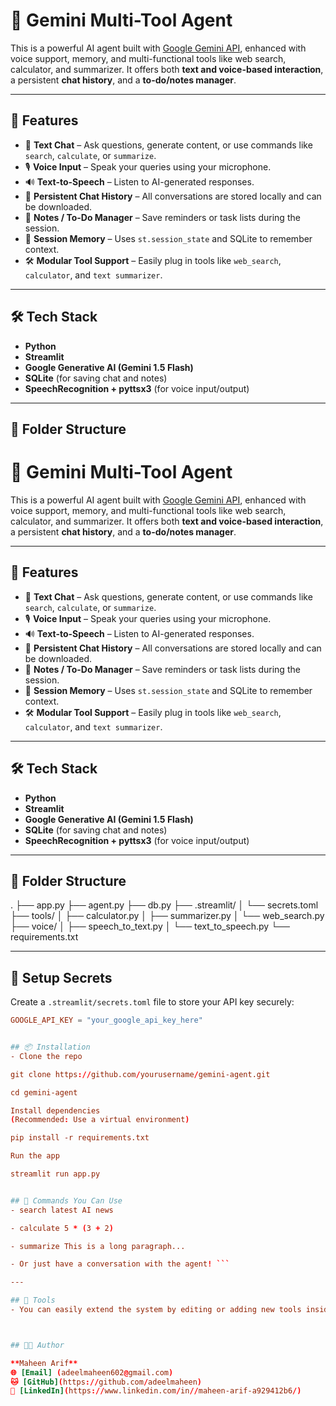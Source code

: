 # 🤖 Gemini Multi-Tool Agent

This is a powerful AI agent built with [Google Gemini API](https://ai.google.dev/), enhanced with voice support, memory, and multi-functional tools like web search, calculator, and summarizer. It offers both **text and voice-based interaction**, a persistent **chat history**, and a **to-do/notes manager**.

---

## 🚀 Features

- 💬 **Text Chat** – Ask questions, generate content, or use commands like `search`, `calculate`, or `summarize`.
- 🎙️ **Voice Input** – Speak your queries using your microphone.
- 🔊 **Text-to-Speech** – Listen to AI-generated responses.
- 💾 **Persistent Chat History** – All conversations are stored locally and can be downloaded.
- 📝 **Notes / To-Do Manager** – Save reminders or task lists during the session.
- 🧠 **Session Memory** – Uses `st.session_state` and SQLite to remember context.
- 🛠️ **Modular Tool Support** – Easily plug in tools like `web_search`, `calculator`, and `text summarizer`.

---

## 🛠️ Tech Stack

- **Python**
- **Streamlit**
- **Google Generative AI (Gemini 1.5 Flash)**
- **SQLite** (for saving chat and notes)
- **SpeechRecognition + pyttsx3** (for voice input/output)

---

## 📁 Folder Structure

# 🤖 Gemini Multi-Tool Agent

This is a powerful AI agent built with [Google Gemini API](https://ai.google.dev/), enhanced with voice support, memory, and multi-functional tools like web search, calculator, and summarizer. It offers both **text and voice-based interaction**, a persistent **chat history**, and a **to-do/notes manager**.

---

## 🚀 Features

- 💬 **Text Chat** – Ask questions, generate content, or use commands like `search`, `calculate`, or `summarize`.
- 🎙️ **Voice Input** – Speak your queries using your microphone.
- 🔊 **Text-to-Speech** – Listen to AI-generated responses.
- 💾 **Persistent Chat History** – All conversations are stored locally and can be downloaded.
- 📝 **Notes / To-Do Manager** – Save reminders or task lists during the session.
- 🧠 **Session Memory** – Uses `st.session_state` and SQLite to remember context.
- 🛠️ **Modular Tool Support** – Easily plug in tools like `web_search`, `calculator`, and `text summarizer`.

---

## 🛠️ Tech Stack

- **Python**
- **Streamlit**
- **Google Generative AI (Gemini 1.5 Flash)**
- **SQLite** (for saving chat and notes)
- **SpeechRecognition + pyttsx3** (for voice input/output)

---

## 📁 Folder Structure

.
├── app.py
├── agent.py
├── db.py
├── .streamlit/
│ └── secrets.toml
├── tools/
│ ├── calculator.py
│ ├── summarizer.py
│ └── web_search.py
├── voice/
│ ├── speech_to_text.py
│ └── text_to_speech.py
└── requirements.txt


---

## 🔐 Setup Secrets

Create a `.streamlit/secrets.toml` file to store your API key securely:

```toml
GOOGLE_API_KEY = "your_google_api_key_here"


## 📦 Installation
- Clone the repo

git clone https://github.com/yourusername/gemini-agent.git

cd gemini-agent

Install dependencies
(Recommended: Use a virtual environment)

pip install -r requirements.txt

Run the app

streamlit run app.py 


## 🧠 Commands You Can Use
- search latest AI news

- calculate 5 * (3 + 2)

- summarize This is a long paragraph...

- Or just have a conversation with the agent! ```

---

## 🧩 Tools
- You can easily extend the system by editing or adding new tools inside the tools/ directory.



## 🧑‍💻 Author

**Maheen Arif**  
🌐 [Email] (adeelmaheen602@gmail.com)  
🐱 [GitHub](https://github.com/adeelmaheen)  
💼 [LinkedIn](https://www.linkedin.com/in//maheen-arif-a929412b6/)
